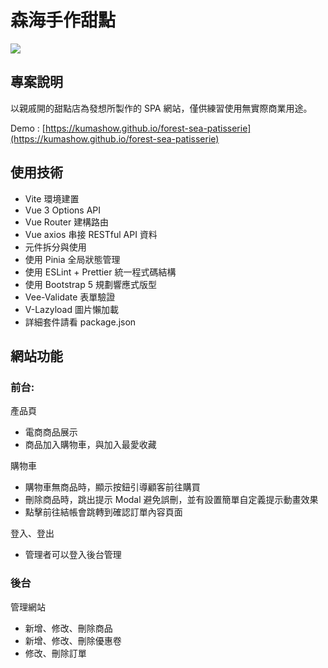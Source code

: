 # 森海手作甜點
![](https://imgur.com/CHDbh18h.png)

## 專案說明
以親戚開的甜點店為發想所製作的 SPA 網站，僅供練習使用無實際商業用途。

Demo : [https://kumashow.github.io/forest-sea-patisserie](https://kumashow.github.io/forest-sea-patisserie)

## 使用技術

* Vite 環境建置
* Vue 3 Options API
* Vue Router 建構路由
* Vue axios 串接 RESTful API 資料
* 元件拆分與使用
* 使用 Pinia 全局狀態管理
* 使用 ESLint + Prettier 統一程式碼結構
* 使用 Bootstrap 5 規劃響應式版型
* Vee-Validate 表單驗證
* V-Lazyload 圖片懶加載
* 詳細套件請看 package.json

## 網站功能

### 前台:

產品頁
  * 電商商品展示
  * 商品加入購物車，與加入最愛收藏

購物車
  * 購物車無商品時，顯示按鈕引導顧客前往購買
  * 刪除商品時，跳出提示 Modal 避免誤刪，並有設置簡單自定義提示動畫效果
  * 點擊前往結帳會跳轉到確認訂單內容頁面

登入、登出
  * 管理者可以登入後台管理
  
### 後台

管理網站
  * 新增、修改、刪除商品
  * 新增、修改、刪除優惠卷
  * 修改、刪除訂單
